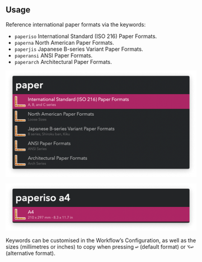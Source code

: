 ## Usage

Reference international paper formats via the keywords:

* `paperiso` International Standard (ISO 216) Paper Formats.
* `paperna` North American Paper Formats.
* `paperjis` Japanese B-series Variant Paper Formats.
* `paperansi` ANSI Paper Formats.
* `paperarch` Architectural Paper Formats.

![Different supported standard](images/paper.png)

![Filtering to A4](images/paperisoa4.png)

Keywords can be customised in the Workflow’s Configuration, as well as the sizes (millimetres or inches) to copy when pressing <kbd>↩</kbd> (default format) or <kbd>⌥</kbd><kbd>↩</kbd> (alternative format).
